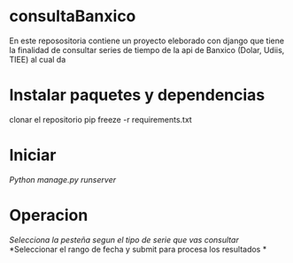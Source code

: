# consultaBanxico

En este reposositoria contiene un proyecto eleborado con django  que tiene la finalidad de  consultar series de tiempo de la api de Banxico 
(Dolar, Udiis, TIEE) al cual da
# Instalar  paquetes y dependencias  
clonar el repositorio
 pip freeze -r requirements.txt 

# Iniciar

*Python manage.py runserver* 

# Operacion 
 *Selecciona la pesteña segun el tipo de serie que vas consultar*
 *Seleccionar el rango de fecha y submit para procesa los resultados *
